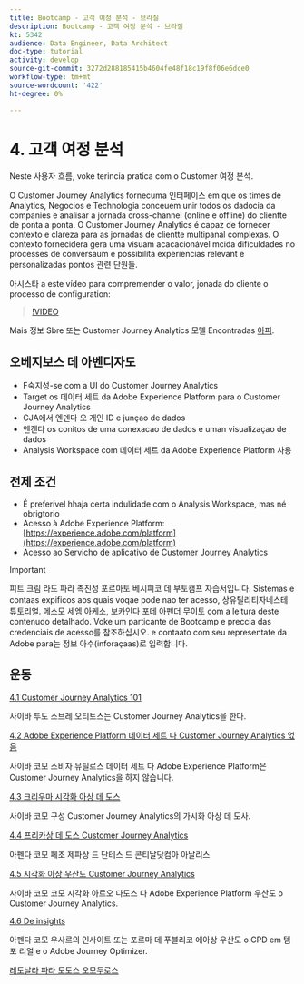 ```yaml
---
title: Bootcamp - 고객 여정 분석 - 브라질
description: Bootcamp - 고객 여정 분석 - 브라질
kt: 5342
audience: Data Engineer, Data Architect
doc-type: tutorial
activity: develop
source-git-commit: 3272d288185415b4604fe48f18c19f8f06e6dce0
workflow-type: tm+mt
source-wordcount: '422'
ht-degree: 0%

---
```


# 4. 고객 여정 분석

Neste 사용자 흐름, voke terincia pratica com o Customer 여정 분석.

O Customer Journey Analytics fornecuma 인터페이스 em que os times de Analytics, Negocios e Technologia conceuem unir todos os dadocia da companies e analisar a jornada cross-channel (online e offline) do clientte de ponta a ponta. O Customer Journey Analytics é capaz de fornecer contexto e clareza para as jornadas de clientte multipanal complexas. O contexto fornecidera gera uma visuam acacacionável mcida dificuldades no processes de conversaum e possibilita experiencias relevant e personalizadas pontos 관련 단원들.

아시스타 a este vídeo para compremender o valor, jonada do cliente o processo de configuration:

>[!VIDEO](https://video.tv.adobe.com/v/327188?quality=12&learn=on)

Mais 정보 Sbre 또는 Customer Journey Analytics 모델 Encontradas [아피](https://spark.adobe.com/page/t62eiRu9l6iWJ/).

## 오베지보스 데 아벤디자도

- F숙지성-se com a UI do Customer Journey Analytics
- Target os 데이터 세트 da Adobe Experience Platform para o Customer Journey Analytics
- CJA에서 엔덴다 오 개인 ID e junçao de dados
- 엔켄다 os conitos de uma conexacao de dados e uman visualizaçao de dados
- Analysis Workspace com 데이터 세트 da Adobe Experience Platform 사용

## 전제 조건

- É preferível hhaja certa indulidade com o Analysis Workspace, mas né obrigtorio
- Acesso à Adobe Experience Platform: [https://experience.adobe.com/platform](https://experience.adobe.com/platform)
- Acesso ao Servicho de aplicativo de Customer Journey Analytics

>[!IMPORTANT]
>
>피트 크림 라도 파라 촉진성 포르마토 베시피코 데 부토캠프 자습서입니다. Sistemas e contaas expificos aos quais voqae pode nao ter acesso, 상유틸리티자네스테 튜토리얼. 메스모 세엠 아케소, 보카인다 포데 아펜더 무이토 com a leitura deste contenudo detalhado. Voke um particante de Bootcamp e preccia das credenciais de acesso를 참조하십시오. e contaato com seu representate da Adobe para는 정보 아수(inforaçaas)로 입력합니다.

## 운동

[4.1 Customer Journey Analytics 101](./ex1.md)

사이바 투도 소브레 오티토스는 Customer Journey Analytics을 한다.

[4.2 Adobe Experience Platform 데이터 세트 다 Customer Journey Analytics 없음](./ex2.md)

사이바 코모 소비자 뮤틸로스 데이터 세트 다 Adobe Experience Platform은 Customer Journey Analytics을 하지 않습니다.

[4.3 크리우마 시각화 아상 데 도스](./ex3.md)

사이바 코모 구성 Customer Journey Analytics의 가시화 아상 데 도사.

[4.4 프리카상 데 도스 Customer Journey Analytics](./ex4.md)

아펜다 코모 페조 제파상 드 단테스 드 콘티날닷컴아 아날리스

[4.5 시각화 아상 우산도 Customer Journey Analytics](./ex5.md)

사이바 코모 코모 시각화 아르오 다도스 다 Adobe Experience Platform 우산도 o Customer Journey Analytics.

[4.6 De insights](./ex6.md)

아펜다 코모 우사르의 인사이트 또는 포르마 데 푸블리코 에아상 우산도 o CPD em 템포 리얼 e o Adobe Journey Optimizer.

[레토날라 파라 토도스 오모두로스](../../overview.md)

